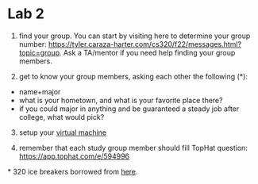# Lab 2

1. find your group.  You can start by visiting here to determine your group number: https://tyler.caraza-harter.com/cs320/f22/messages.html?topic=group.  Ask a TA/mentor if you need help finding your group members.

2. get to know your group members, asking each other the following (*):

* name+major
* what is your hometown, and what is your favorite place there?
* if you could major in anything and be guaranteed a steady job after college, what would pick?

3. setup your [virtual machine](./vm)

4. remember that each study group member should fill TopHat question: https://app.tophat.com/e/594996

\* 320 ice breakers borrowed from [here](https://www.signupgenius.com/college/icebreaker-questions-college-students.cfm).
